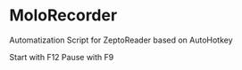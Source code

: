 # MoloRecorder
Automatization Script for ZeptoReader based on AutoHotkey

Start with F12
Pause with F9
